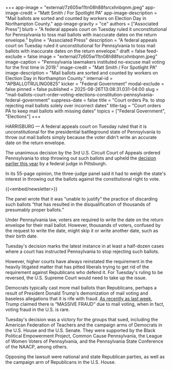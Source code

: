 +++
app-image = "external/7z605w11tn08h88fsrcxhnbqnm.jpeg"
app-image-credit = "Matt Smith / For Spotlight PA"
app-image-description = "Mail ballots are sorted and counted by workers on Election Day in Northampton County."
app-image-gravity = "ce"
authors = ["Associated Press"]
blurb = "A federal appeals court on Tuesday ruled it unconstitutional for Pennsylvania to toss mail ballots with inaccurate dates on the return envelope."
byline = "Associated Press"
description = "A federal appeals court on Tuesday ruled it unconstitutional for Pennsylvania to toss mail ballots with inaccurate dates on the return envelope."
draft = false
feed-exclude = false
image = "external/7z605w11tn08h88fsrcxhnbqnm.jpeg"
image-caption = "Pennsylvania lawmakers instituted no-excuse mail voting for the first time in 2019."
image-credit = "Matt Smith / For Spotlight PA"
image-description = "Mail ballots are sorted and counted by workers on Election Day in Northampton County."
internal-id = "APBALLOTRULING0825"
kicker = "Federal Government"
modal-exclude = false
pinned = false
published = 2025-08-26T13:08:31.031-04:00
slug = "mail-ballots-court-order-voting-elections-constitution-pennsylvania-federal-government"
suppress-date = false
title = "Court orders Pa. to stop rejecting mail ballots solely over incorrect dates"
title-tag = "Court orders PA to keep mail ballots with missing dates"
topics = ["Federal Government", "Elections"]
+++

HARRISBURG — A federal appeals court on Tuesday ruled that it is unconstitutional for the presidential battleground state of Pennsylvania to throw out mail ballots simply because the voter didn&#39;t write an accurate date on the return envelope.

The unanimous decision by the 3rd U.S. Circuit Court of Appeals ordered Pennsylvania to stop throwing out such ballots and upheld the <a href="https://apnews.com/article/pennsylvania-voting-mail-ballot-date-lawsuit-86928b6ed5495e44fdb004dbc1e4302e">decision earlier this year</a> by a federal judge in Pittsburgh.

In its 55-page opinion, the three-judge panel said it had to weigh the state&#39;s interest in throwing out the ballots against the constitutional right to vote.

{{<embed/newsletter>}}

The panel wrote that it was “unable to justify” the practice of discarding such ballots “that has resulted in the disqualification of thousands of presumably proper ballots.”

Under Pennsylvania law, voters are required to write the date on the return envelope for their mail ballot. However, thousands of voters, confused by the request to write the date, might skip it or write another date, such as their birth date.

Tuesday&#39;s decision marks the latest instance in at least a half-dozen cases where a court has instructed Pennsylvania to stop rejecting such ballots.

However, higher courts have always reinstated the requirement in the heavily litigated matter that has pitted liberals trying to get rid of the requirement against Republicans who defend it. For Tuesday&#39;s ruling to be reversed, the U.S. Supreme Court would need to take up the issue.

Democrats typically cast more mail ballots than Republicans, perhaps a result of President Donald Trump&#39;s demonization of mail voting and baseless allegations that it is rife with fraud. <a href="https://apnews.com/article/trump-elections-mail-voting-midterms-2026-8be6dba80091fd7e6d8570814b34a7fe">As recently as last week</a>, Trump claimed there is “MASSIVE FRAUD” due to mail voting, when in fact, voting fraud in the U.S. is rare.

Tuesday&#39;s decision was a victory for the groups that sued, including the American Federation of Teachers and the campaign arms of Democrats in the U.S. House and the U.S. Senate. They were supported by the Black Political Empowerment Project, Common Cause Pennsylvania, the League of Women Voters of Pennsylvania, and the Pennsylvania State Conference of the NAACP, among others.

Opposing the lawsuit were national and state Republican parties, as well as the campaign arm of Republicans in the U.S. House.<strong></strong>

